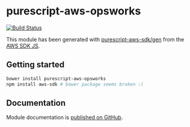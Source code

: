 # purescript-aws-opsworks

[![Build Status](https://app.wercker.com/status/5909b9e96d1080804b17a28f72f87b6b/s/master)](https://app.wercker.com/project/byKey/5909b9e96d1080804b17a28f72f87b6b)

This module has been generated with [purescript-aws-sdk/gen](https://github.com/purescript-aws-sdk/gen) from the [AWS SDK JS](https://github.com/aws/aws-sdk-js).

## Getting started

```sh
bower install purescript-aws-opsworks
npm install aws-sdk # bower package seems broken :(
```

## Documentation

Module documentation is [published on GitHub](https://github.com/purescript-aws-sdk/purescript-aws-opsworks/tree/master/docs).
